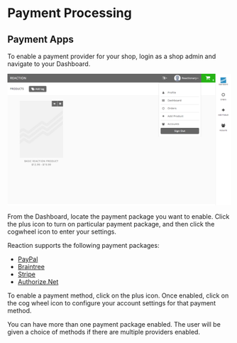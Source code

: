 # Payment Processing

## Payment Apps

To enable a payment provider for your shop, login as a shop admin and navigate to your Dashboard.

![](/assets/admin-dashboard-navigation.png "Reaction Commerce Dashboard")

From the Dashboard, locate the payment package you want to enable. Click the plus icon to turn on particular payment package, and then click the cogwheel icon to enter your settings.

Reaction supports the following payment packages:

- [PayPal](https://github.com/reactioncommerce/reaction-paypal)
- [Braintree](https://github.com/reactioncommerce/reaction-braintree)
- [Stripe](https://github.com/reactioncommerce/reaction-stripe)
- [Authorize.Net](https://github.com/taylorsmithgg/reaction-auth-net)

To enable a payment method, click on the plus icon. Once enabled, click on the cog wheel icon to configure your account settings for that payment method.

You can have more than one payment package enabled. The user will be given a choice of methods if there are multiple providers enabled.
